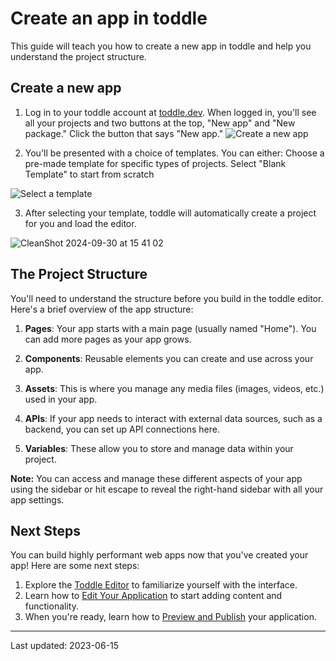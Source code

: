 # Create an app in toddle

This guide will teach you how to create a new app in toddle and help you understand the project structure.

## Create a new app

1. Log in to your toddle account at [toddle.dev](https://toddle.dev/login).
When logged in, you'll see all your projects and two buttons at the top, "New app" and "New package." Click the button that says "New app."
![Create a new app](https://github.com/user-attachments/assets/3a29142d-48e2-4b7b-8885-ceb1eec66b54)

2. You'll be presented with a choice of templates. You can either:
Choose a pre-made template for specific types of projects. Select "Blank Template" to start from scratch

![Select a template](https://github.com/user-attachments/assets/84dc352c-f408-4657-9bdb-9878630a34d0)

3. After selecting your template, toddle will automatically create a project for you and load the editor.

![CleanShot 2024-09-30 at 15 41 02](https://github.com/user-attachments/assets/e57fa175-3d76-4f85-8a5e-748ac7e46ad1)

## The Project Structure

You'll need to understand the structure before you build in the toddle editor. Here's a brief overview of the app structure:

1. **Pages**: Your app starts with a main page (usually named "Home"). You can add more pages as your app grows.

2. **Components**: Reusable elements you can create and use across your app.

3. **Assets**: This is where you manage any media files (images, videos, etc.) used in your app.

4. **APIs**: If your app needs to interact with external data sources, such as a backend, you can set up API connections here.

5. **Variables**: These allow you to store and manage data within your project.

<!-- INFO -->

**Note:** You can access and manage these different aspects of your app using the sidebar or hit escape to reveal the right-hand sidebar with all your app settings. 

<!-- /INFO -->

## Next Steps

You can build highly performant web apps now that you've created your app! Here are some next steps:

1. Explore the [Toddle Editor](/getting-started/toddle-editor) to familiarize yourself with the interface.
2. Learn how to [Edit Your Application](/getting-started/edit-application) to start adding content and functionality.
3. When you're ready, learn how to [Preview and Publish](/getting-started/preview-and-publish) your application.

---

Last updated: 2023-06-15
